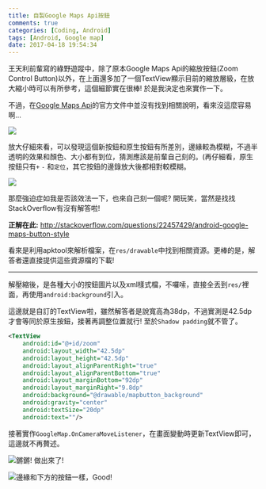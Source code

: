 ```yaml
---
title: 自製Google Maps Api按鈕
comments: true
categories: [Coding, Android]
tags: [Android, Google map]
date: 2017-04-18 19:54:34
---
```


王天利前輩寫的綠野遊蹤中，除了原本Google Maps Api的縮放按鈕(Zoom Control Button)以外，在上面還多加了一個TextView顯示目前的縮放層級，在放大縮小時可以有所參考，這個細節實在很棒! 於是我決定也來實作一下。

不過，在[Google Maps Api][ApiDoc]的官方文件中並沒有找到相關說明，看來沒這麼容易啊...

![](http://i.imgur.com/illZbyq.jpg)

放大仔細來看，可以發現這個新按鈕和原生按鈕有所差別，邊緣較為模糊，不過半透明的效果和顏色、大小都有到位，猜測應該是前輩自己刻的。(再仔細看，原生按鈕只有`+` `-` 和`定位`，其它按鈕的邊錄放大後都相對較模糊。

![](http://i.imgur.com/2BNU1QI.png)

那麼強迫症如我是否該效法一下，也來自己刻一個呢? 開玩笑，當然是找找StackOverflow有沒有解答啦!

**正解在此:**
<http://stackoverflow.com/questions/22457429/android-google-maps-button-style>

看來是利用apktool來解析檔案，在`res/drawable`中找到相關資源。更棒的是，解答者還直接提供這些資源檔的下載!

* * *

解壓縮後，是各種大小的按鈕圖片以及xml樣式檔，不囉嗦，直接全丟到`res/`裡面，再使用`android:background`引入。

這邊就是自訂的TextView啦，雖然解答者是說寬高為38dp，不過實測是42.5dp才會等同於原生按鈕，接著再調整位置就行! 至於`Shadow padding`就不管了。

```xml
<TextView
	android:id="@+id/zoom"
	android:layout_width="42.5dp"
	android:layout_height="42.5dp"
	android:layout_alignParentRight="true"
	android:layout_alignParentBottom="true"
	android:layout_marginBottom="92dp"
	android:layout_marginRight="9.8dp"
	android:background="@drawable/mapbutton_background"
	android:gravity="center"
	android:textSize="20dp"
	android:text=""/>
```

接著實作`GoogleMap.OnCameraMoveListener`，在畫面變動時更新TextView即可，這邊就不再贅述。

![](http://i.imgur.com/VU8kDtc.jpg "鏘鏘! 做出來了!")

![](http://i.imgur.com/5ubG9w4.png "邊緣和下方的按鈕一樣，Good!")



[ApiDoc]: https://developers.google.com/maps/documentation/android-api/controls?hl=zh-tw
